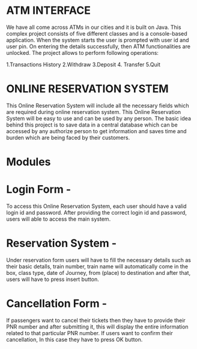 # ATM INTERFACE

We have all come across ATMs in our cities and it is built on Java. This complex project consists of five different classes and is a console-based application. When the system starts the user is prompted with user id and user pin. On entering the details successfully, then ATM functionalities are unlocked. The project allows to perform following operations:

1.Transactions History
2.Withdraw
3.Deposit
4. Transfer
5.Quit



# ONLINE RESERVATION SYSTEM


This Online Reservation System will include all the necessary fields which are required during online reservation system. This Online Reservation System will be easy to use and can be used by any person. The basic idea behind this project is to save data in a central database which can be accessed by any authorize person to get information and saves time and burden which are being faced by their customers.

# Modules

# Login Form -  
To access this Online Reservation System, each user should have a valid login id and password. After providing the correct login id and password, users will able to access the main system.

# Reservation System - 
Under reservation form users will have to fill the necessary details such as their basic detalls, train number, train name will automatically come in the box, class type, date of Journey, from (place) to destination and after that, users will have to press insert button.

# Cancellation Form -
If passengers want to cancel their tickets then they have to provide their PNR number and after submitting it, this will display the entire information related to that particular PNR number. If users want to confirm their cancellation, In this case they have to press OK button.
